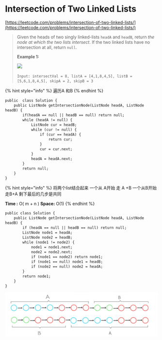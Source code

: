 # Intersection of Two Linked Lists

[https://leetcode.com/problems/intersection-of-two-linked-lists/](https://leetcode.com/problems/intersection-of-two-linked-lists/)

> Given the heads of two singly linked-lists `headA` and `headB`, return _the node at which the two lists intersect_. If the two linked lists have no intersection at all, return `null`.
>
>
>
> **Example 1:**
>
> ![](https://assets.leetcode.com/uploads/2021/03/05/160\_example\_1\_1.png)
>
> ```
> Input: intersectVal = 8, listA = [4,1,8,4,5], listB = [5,6,1,8,4,5], skipA = 2, skipB = 3
> ```

{% hint style="info" %}
遍历A 和B
{% endhint %}

```
public  class Solution {
    public ListNode getIntersectionNode(ListNode headA, ListNode headB) {
        if(headA == null || headB == null) return null;
        while (headA != null) {
            ListNode cur = headB;
            while (cur != null) {
                if (cur == headA) {
                    return cur;
                }
                cur = cur.next;
            }
            headA = headA.next;
        }
        return null;
    }
}
```

{% hint style="info" %}
将两个list结合起来 一个从 A开始 走 A +B 一个从B开始走B+A 剩下最后的几步是共同

**Time :** O( m + n )  **Space:** O(1)
{% endhint %}

```
public class Solution {
    public ListNode getIntersectionNode(ListNode headA, ListNode headB) {
        if (headA == null || headB == null) return null;
        ListNode node1 = headA;
        ListNode node2 = headB;
        while (node1 != node2) {
            node1 = node1.next;
            node2 = node2.next;
            if (node1 == node2) return node1;
            if (node1 == null) node1 = headB; 
            if (node2 == null) node2 = headA;
        }
        return node1;
    }
}
```

![](<../.gitbook/assets/image (3).png>)
